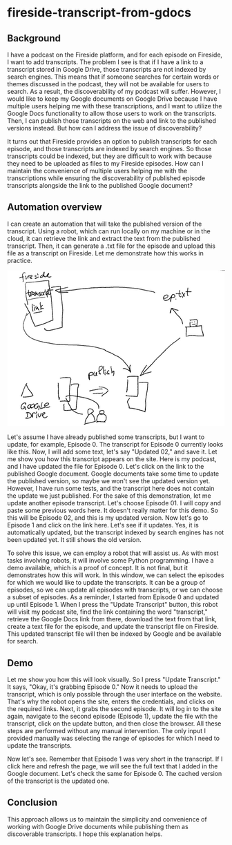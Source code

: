 # fireside-transcript-from-gdocs

## Background
I have a podcast on the Fireside platform, and for each episode on Fireside, I want to add transcripts. The problem I see is that if I have a link to a transcript stored in Google Drive, those transcripts are not indexed by search engines. This means that if someone searches for certain words or themes discussed in the podcast, they will not be available for users to search. As a result, the discoverability of my podcast will suffer. However, I would like to keep my Google documents on Google Drive because I have multiple users helping me with these transcriptions, and I want to utilize the Google Docs functionality to allow those users to work on the transcripts. Then, I can publish those transcripts on the web and link to the published versions instead. But how can I address the issue of discoverability?

It turns out that Fireside provides an option to publish transcripts for each episode, and those transcripts are indexed by search engines. So those transcripts could be indexed, but they are difficult to work with because they need to be uploaded as files to my Fireside episodes. How can I maintain the convenience of multiple users helping me with the transcriptions while ensuring the discoverability of published episode transcripts alongside the link to the published Google document?

## Automation overview
I can create an automation that will take the published version of the transcript. Using a robot, which can run locally on my machine or in the cloud, it can retrieve the link and extract the text from the published transcript. Then, it can generate a .txt file for the episode and upload this file as a transcript on Fireside. Let me demonstrate how this works in practice.

![process](img/img1.jpg)

Let's assume I have already published some transcripts, but I want to update, for example, Episode 0. The transcript for Episode 0 currently looks like this. Now, I will add some text, let's say "Updated 02," and save it. Let me show you how this transcript appears on the site. Here is my podcast, and I have updated the file for Episode 0. Let's click on the link to the published Google document. Google documents take some time to update the published version, so maybe we won't see the updated version yet. However, I have run some tests, and the transcript here does not contain the update we just published. For the sake of this demonstration, let me update another episode transcript. Let's choose Episode 01. I will copy and paste some previous words here. It doesn't really matter for this demo. So this will be Episode 02, and this is my updated version. Now let's go to Episode 1 and click on the link here. Let's see if it updates. Yes, it is automatically updated, but the transcript indexed by search engines has not been updated yet. It still shows the old version.

To solve this issue, we can employ a robot that will assist us. As with most tasks involving robots, it will involve some Python programming. I have a demo available, which is a proof of concept. It is not final, but it demonstrates how this will work. In this window, we can select the episodes for which we would like to update the transcripts. It can be a group of episodes, so we can update all episodes with transcripts, or we can choose a subset of episodes. As a reminder, I started from Episode 0 and updated up until Episode 1. When I press the "Update Transcript" button, this robot will visit my podcast site, find the link containing the word "transcript," retrieve the Google Docs link from there, download the text from that link, create a text file for the episode, and update the transcript file on Fireside. This updated transcript file will then be indexed by Google and be available for search. 

## Demo
Let me show you how this will look visually. So I press "Update Transcript." It says, "Okay, it's grabbing Episode 0." Now it needs to upload the transcript, which is only possible through the user interface on the website. That's why the robot opens the site, enters the credentials, and clicks on the required links. Next, it grabs the second episode. It will log in to the site again, navigate to the second episode (Episode 1), update the file with the transcript, click on the update button, and then close the browser. All these steps are performed without any manual intervention. The only input I provided manually was selecting the range of episodes for which I need to update the transcripts.

Now let's see. Remember that Episode 1 was very short in the transcript. If I click here and refresh the page, we will see the full text that I added in the Google document. Let's check the same for Episode 0. The cached version of the transcript is the updated one. 

## Conclusion
This approach allows us to maintain the simplicity and convenience of working with Google Drive documents while publishing them as discoverable transcripts. I hope this explanation helps. 

